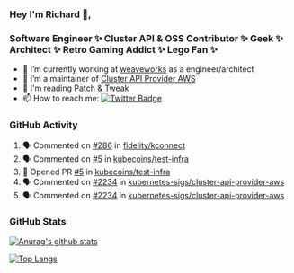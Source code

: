 ### Hey I'm Richard 👋, 

<h3 align="left">Software Engineer ✨ Cluster API & OSS Contributor ✨ Geek ✨ Architect ✨ Retro Gaming Addict ✨ Lego Fan ✨</h3>

- 🔭 I’m currently working at [weaveworks](https://github.com/weaveworks) as a engineer/architect
- 👯 I’m a maintainer of [Cluster API Provider AWS](https://github.com/kubernetes-sigs/cluster-api-provider-aws)
- 💬 I'm reading [Patch & Tweak](https://bjooks.com/products/patch-tweak-exploring-modular-synthesis)
- 📫 How to reach me: [![Twitter Badge](https://img.shields.io/badge/-@fruit_case-00acee?style=flat&logo=Twitter&logoColor=white)](https://twitter.com/intent/follow?screen_name=fruit_case "Follow on Twitter")

### GitHub Activity 

<!--START_SECTION:activity-->
1. 🗣 Commented on [#286](https://github.com/fidelity/kconnect/issues/286) in [fidelity/kconnect](https://github.com/fidelity/kconnect)
2. 🗣 Commented on [#5](https://github.com/kubecoins/test-infra/issues/5) in [kubecoins/test-infra](https://github.com/kubecoins/test-infra)
3. 💪 Opened PR [#5](https://github.com/kubecoins/test-infra/pull/5) in [kubecoins/test-infra](https://github.com/kubecoins/test-infra)
4. 🗣 Commented on [#2234](https://github.com/kubernetes-sigs/cluster-api-provider-aws/issues/2234) in [kubernetes-sigs/cluster-api-provider-aws](https://github.com/kubernetes-sigs/cluster-api-provider-aws)
5. 🗣 Commented on [#2234](https://github.com/kubernetes-sigs/cluster-api-provider-aws/issues/2234) in [kubernetes-sigs/cluster-api-provider-aws](https://github.com/kubernetes-sigs/cluster-api-provider-aws)
<!--END_SECTION:activity-->

### GitHub Stats

[![Anurag's github stats](https://github-readme-stats.vercel.app/api?username=richardcase&count_private=true&show_icons=true)](https://github.com/anuraghazra/github-readme-stats)

[![Top Langs](https://github-readme-stats.vercel.app/api/top-langs/?username=richardcase&hide=html&layout=compact)](https://github.com/anuraghazra/github-readme-stats)
